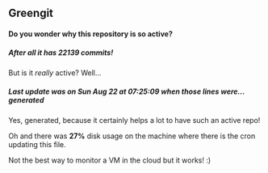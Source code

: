 ## Greengit

#### Do you wonder why this repository is so active?

##### After all it has 22139 commits!

But is it *really* active? Well...

##### Last update was on Sun Aug 22 at 07:25:09 when those lines were... generated

Yes, generated, because it certainly helps a lot to have such an active repo!

Oh and there was **27%** disk usage on the machine
where there is the cron updating this file.

Not the best way to monitor a VM in the cloud but it works! :)
